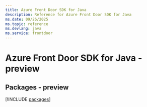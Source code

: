 ```yaml
---
title: Azure Front Door SDK for Java
description: Reference for Azure Front Door SDK for Java
ms.date: 09/26/2025
ms.topic: reference
ms.devlang: java
ms.service: frontdoor
---
```

# Azure Front Door SDK for Java - preview
## Packages - preview
[!INCLUDE [packages](front-door-index.md)]